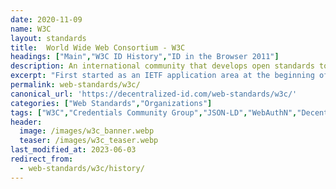 ```yaml
---
date: 2020-11-09
name: W3C
layout: standards
title:  World Wide Web Consortium - W3C
headings: ["Main","W3C ID History","ID in the Browser 2011"]
description: An international community that develops open standards to ensure the long-term growth of the Web.
excerpt: "First started as an IETF application area at the beginning of 1990, the Web standard stack, given its foreseen volume and applicative nature on top of the Internet protocols, quickly spun off its own forum. The W3C then laid the foundations of the Web with the development of HTML 4 and XML at the end of the last century. It still works closely with IETF today, on the HTTP or URL specifications and in other areas of common interest (e.g. crypto, security, video)."
permalink: web-standards/w3c/
canonical_url: 'https://decentralized-id.com/web-standards/w3c/'
categories: ["Web Standards","Organizations"]
tags: ["W3C","Credentials Community Group","JSON-LD","WebAuthN","Decentralized Identifiers","Verifiable Credentials","Veres One","BTCR","Linked Data"]
header:
  image: /images/w3c_banner.webp
  teaser: /images/w3c_teaser.webp
last_modified_at: 2023-06-03
redirect_from: 
  - web-standards/w3c/history/
---
```

